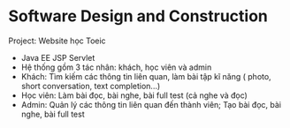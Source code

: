 # Software Design and Construction

  Project: Website học Toeic

- Java EE JSP Servlet
- Hệ thống gồm 3 tác nhân: khách, học viên và admin
- Khách: Tìm kiếm các thông tin liên quan, làm bài tập kĩ năng ( photo, short conversation, text completion...)
- Học viên: Làm bài đọc, bài nghe, bài full test (cả nghe và đọc)
- Admin: Quản lý các thông tin liên quan đến thành viên; Tạo bài đọc, bài nghe, bài full test
